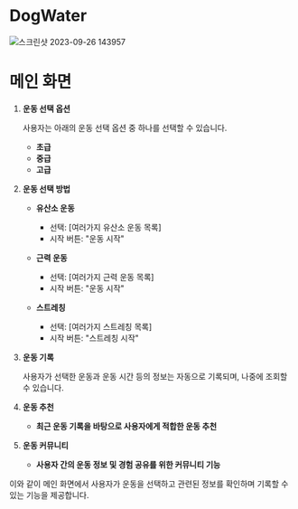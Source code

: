 # DogWater
![스크린샷 2023-09-26 143957](https://github.com/Ggyuhwan/DogWater/assets/133470173/a3171bca-03f4-4ec3-869f-e3db8d6faad2)

# 메인 화면 

1. **운동 선택 옵션**

    사용자는 아래의 운동 선택 옵션 중 하나를 선택할 수 있습니다.

    - **초급**
    - **중급**
    - **고급**

2. **운동 선택 방법**

    - **유산소 운동**
        - 선택: [여러가지 유산소 운동 목록]
        - 시작 버튼: "운동 시작"
    
    - **근력 운동**
        - 선택: [여러가지 근력 운동 목록]
        - 시작 버튼: "운동 시작"
    
    - **스트레칭**
        - 선택: [여러가지 스트레칭 목록]
        - 시작 버튼: "스트레칭 시작"

3. **운동 기록**

    사용자가 선택한 운동과 운동 시간 등의 정보는 자동으로 기록되며, 나중에 조회할 수 있습니다.

4. **운동 추천**

    - **최근 운동 기록을 바탕으로 사용자에게 적합한 운동 추천**

5. **운동 커뮤니티**

    - **사용자 간의 운동 정보 및 경험 공유를 위한 커뮤니티 기능**

이와 같이 메인 화면에서 사용자가 운동을 선택하고 관련된 정보를 확인하며 기록할 수 있는 기능을 제공합니다.
